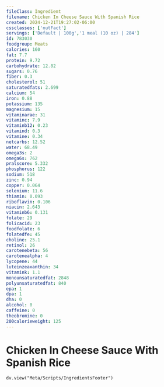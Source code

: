 ```yaml
---
fileClass: Ingredient
filename: Chicken In Cheese Sauce With Spanish Rice
created: 2024-12-21T19:27:02-06:00
cssclasses: ['nutFact']
servings: ['Default | 100g','1 meal (10 oz) | 284']
id: 783030
foodgroup: Meats
calories: 160
fat: 7.7
protein: 9.72
carbohydrate: 12.82
sugars: 0.76
fiber: 0.3
cholesterol: 51
saturatedfats: 2.699
calcium: 54
iron: 0.88
potassium: 135
magnesium: 15
vitaminarae: 31
vitaminc: 7.9
vitaminb12: 0.23
vitamind: 0.3
vitamine: 0.34
netcarbs: 12.52
water: 68.49
omega3s: 2
omega6s: 762
pralscore: 5.332
phosphorus: 122
sodium: 518
zinc: 0.94
copper: 0.064
selenium: 11.6
thiamin: 0.093
riboflavin: 0.106
niacin: 2.643
vitaminb6: 0.131
folate: 29
folicacid: 23
foodfolate: 6
folatedfe: 45
choline: 25.1
retinol: 26
carotenebeta: 56
carotenealpha: 4
lycopene: 44
luteinzeaxanthin: 34
vitamink: 1.1
monounsaturatedfat: 2848
polyunsaturatedfat: 840
epa: 1
dpa: 1
dha: 0
alcohol: 0
caffeine: 0
theobromine: 0
200calorieweight: 125
---
```


# Chicken In Cheese Sauce With Spanish Rice

```dataviewjs
dv.view("Meta/Scripts/IngredientsFooter")
```